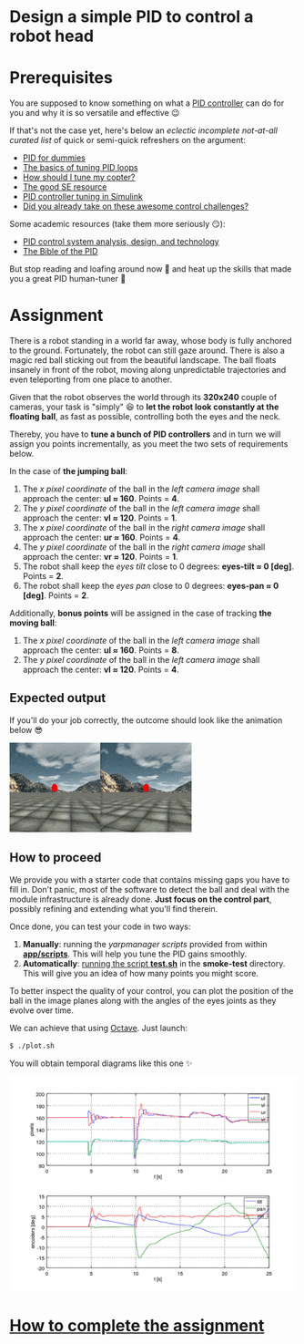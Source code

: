 Design a simple PID to control a robot head
===========================================

# Prerequisites
You are supposed to know something on what a [PID controller](https://en.wikipedia.org/wiki/PID_controller) can do for you and why it is so versatile and effective :wink:

If that's not the case yet, here's below an _eclectic incomplete not-at-all curated list_ of quick or semi-quick refreshers on the argument:
- [PID for dummies](https://www.csimn.com/CSI_pages/PIDforDummies.html)
- [The basics of tuning PID loops](https://innovativecontrols.com/blog/basics-tuning-pid-loops)
- [How should I tune my copter?](https://github.com/betaflight/betaflight/wiki/PID-Tuning-Guide)
- [The good SE resource](https://robotics.stackexchange.com/questions/167/what-are-good-strategies-for-tuning-pid-loops)
- [PID controller tuning in Simulink](https://it.mathworks.com/help/slcontrol/gs/automated-tuning-of-simulink-pid-controller-block.html)
- [Did you already take on these awesome control challenges?](https://janismac.github.io/ControlChallenges)

Some academic resources (take them more seriously :smirk:):
- [PID control system analysis, design, and technology](https://doi.org/10.1109/TCST.2005.847331)
- [The Bible of the PID](https://aiecp.files.wordpress.com/2012/07/1-0-1-k-j-astrom-pid-controllers-theory-design-and-tuning-2ed.pdf)

But stop reading and loafing around now :hammer: and heat up the skills that made you a great PID human-tuner :muscle:

# Assignment
There is a robot standing in a world far away, whose body is fully anchored to the ground. Fortunately, the robot can still gaze around. There is also a magic red ball sticking out from the beautiful landscape. The ball floats insanely in front of the robot, moving along unpredictable trajectories and even teleporting from one place to another.

Given that the robot observes the world through its **320x240** couple of cameras, your task is "simply" :laughing: to **let the robot look constantly at the floating ball**, as fast as possible, controlling both the eyes and the neck.

Thereby, you have to **tune a bunch of PID controllers** and in turn we will assign you points incrementally, as you meet the two sets of requirements below.

In the case of **the jumping ball**:

1. The _x pixel coordinate_ of the ball in the _left camera image_ shall approach the center: **ul ≈ 160**. Points = **4**.
1. The _y pixel coordinate_ of the ball in the _left camera image_ shall approach the center: **vl ≈ 120**. Points = **1**.
1. The _x pixel coordinate_ of the ball in the _right camera image_ shall approach the center: **ur ≈ 160**. Points = **4**.
1. The _y pixel coordinate_ of the ball in the _right camera image_ shall approach the center: **vr ≈ 120**. Points = **1**.
1. The robot shall keep the _eyes tilt_ close to 0 degrees: **eyes-tilt ≈ 0 [deg]**. Points = **2**.
1. The robot shall keep the _eyes pan_ close to 0 degrees: **eyes-pan ≈ 0 [deg]**. Points = **2**.

Additionally, **bonus points** will be assigned in the case of tracking **the moving ball**:

1. The _x pixel coordinate_ of the ball in the _left camera image_ shall approach the center: **ul ≈ 160**. Points = **8**.
1. The _y pixel coordinate_ of the ball in the _left camera image_ shall approach the center: **vl ≈ 120**. Points = **4**.

## Expected output

If you'll do your job correctly, the outcome should look like the animation below :sunglasses:

![output](/misc/output.gif)

## How to proceed

We provide you with a starter code that contains missing gaps you have to fill in. Don't panic, most of the software to detect the ball and deal with the module infrastructure is already done. **Just focus on the control part**, possibly refining and extending what you'll find therein.

Once done, you can test your code in two ways:

1. **Manually**: running the _yarpmanager scripts_ provided from within [**app/scripts**](./app/scripts). This will help you tune the PID gains smoothly.
1. **Automatically**: [running the script **test.sh**](https://github.com/vvv-school/vvv-school.github.io/blob/master/instructions/how-to-run-smoke-tests.md) in the **smoke-test** directory. This will give you an idea of how many points you might score.

To better inspect the quality of your control, you can plot the position of the ball in the image planes along with the angles of the eyes joints as they evolve over time.

We can achieve that using [Octave](https://www.gnu.org/software/octave/). Just launch:

```sh
$ ./plot.sh
```
You will obtain temporal diagrams like this one :sparkles:

![profiles](/misc/profiles.png)

# [How to complete the assignment](https://github.com/vvv-school/vvv-school.github.io/blob/master/instructions/how-to-complete-assignments.md)
